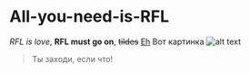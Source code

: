 # All-you-need-is-RFL
*RFL is love*, **RFL must go on**, ~~tildes~~ 
[Eh](https://vk.com/feed)
Вот картинка ![alt text](https://avatars.mds.yandex.net/get-pdb/231404/9816eb13-88cc-4590-94aa-c50aaae9d05e/s800)
> Ты заходи, если что!

